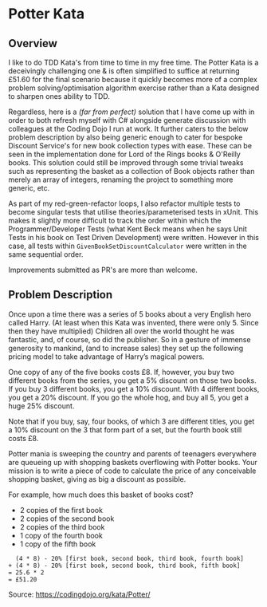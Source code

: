 # Potter Kata
## Overview
I like to do TDD Kata's from time to time in my free time. The Potter Kata is a deceivingly challenging one & is often simplified to suffice at returning £51.60 for the final scenario because it quickly becomes more of a complex problem solving/optimisation algorithm exercise rather than a Kata designed to sharpen ones ability to TDD.

Regardless, here is a *(far from perfect)* solution that I have come up with in order to both refresh myself with C# alongside generate discussion with colleagues at the Coding Dojo I run at work. It further caters to the below problem description by also being generic enough to cater for bespoke Discount Service's for new book collection types with ease. These can be seen in the implementation done for Lord of the Rings books & O'Reilly books. This solution could still be improved through some trivial tweaks such as representing the basket as a collection of Book objects rather than merely an array of integers, renaming the project to something more generic, etc.

As part of my red-green-refactor loops, I also refactor multiple tests to become singular tests that utilise theories/parameterised tests in xUnit. This makes it slightly more difficult to track the order within which the Programmer/Developer Tests (what Kent Beck means when he says Unit Tests in his book on Test Driven Development) were written. However in this case, all tests within `GivenBookSetDiscountCalculator` were written in the same sequential order.

Improvements submitted as PR's are more than welcome.

## Problem Description
Once upon a time there was a series of 5 books about a very English hero called Harry. (At least when this Kata was invented, there were only 5. Since then they have multiplied) Children all over the world thought he was fantastic, and, of course, so did the publisher. So in a gesture of immense generosity to mankind, (and to increase sales) they set up the following pricing model to take advantage of Harry’s magical powers.

One copy of any of the five books costs £8. If, however, you buy two different books from the series, you get a 5% discount on those two books. If you buy 3 different books, you get a 10% discount. With 4 different books, you get a 20% discount. If you go the whole hog, and buy all 5, you get a huge 25% discount.

Note that if you buy, say, four books, of which 3 are different titles, you get a 10% discount on the 3 that form part of a set, but the fourth book still costs £8.

Potter mania is sweeping the country and parents of teenagers everywhere are queueing up with shopping baskets overflowing with Potter books. Your mission is to write a piece of code to calculate the price of any conceivable shopping basket, giving as big a discount as possible.

For example, how much does this basket of books cost?

- 2 copies of the first book
- 2 copies of the second book
- 2 copies of the third book
- 1 copy of the fourth book
- 1 copy of the fifth book

```
  (4 * 8) - 20% [first book, second book, third book, fourth book]
+ (4 * 8) - 20% [first book, second book, third book, fifth book]
= 25.6 * 2
= £51.20
```
Source: https://codingdojo.org/kata/Potter/